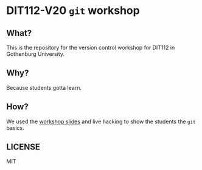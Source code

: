# DIT112-V20 `git` workshop

## What?

This is the repository for the version control workshop for
DIT112 in Gothenburg University.

## Why?

Because students gotta learn.

## How?

We used the [workshop slides](http://plat.is/git) and live
hacking to show the students the `git` basics.

## LICENSE

MIT
